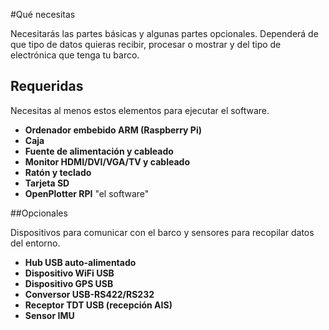 #Qué necesitas

Necesitarás las partes básicas y algunas partes opcionales. Dependerá de que tipo de datos quieras recibir, procesar o mostrar y del tipo de electrónica que tenga tu barco.

## Requeridas

Necesitas al menos estos elementos para ejecutar el software.
* **Ordenador embebido ARM (Raspberry Pi)**
* **Caja**
* **Fuente de alimentación y cableado**
* **Monitor HDMI/DVI/VGA/TV y cableado**
* **Ratón y teclado**
* **Tarjeta SD**
* **OpenPlotter RPI** "el software"

##Opcionales

Dispositivos para comunicar con el barco y sensores para recopilar datos del entorno.
* **Hub USB auto-alimentado**
* **Dispositivo WiFi USB**
* **Dispositivo GPS USB**
* **Conversor USB-RS422/RS232**
* **Receptor TDT USB (recepción AIS)**
* **Sensor IMU**